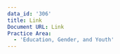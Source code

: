 ```yaml
---
data_id: '306'
title: Link
Document URL: Link
Practice Area:
  - 'Education, Gender, and Youth'
---
```

